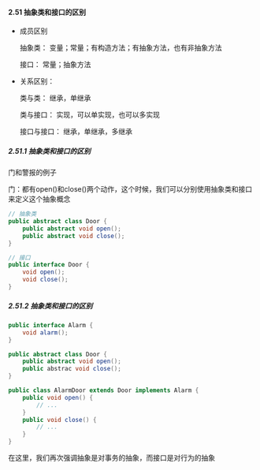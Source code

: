 #### 2.51 抽象类和接口的区别

- 成员区别

  抽象类：			变量；常量；有构造方法；有抽象方法，也有非抽象方法

  接口：				常量；抽象方法

- 关系区别：

  类与类：			继承，单继承

  类与接口：		实现，可以单实现，也可以多实现

  接口与接口：	继承，单继承，多继承

##### 2.51.1 抽象类和接口的区别

门和警报的例子

门：都有open()和close()两个动作，这个时候，我们可以分别使用抽象类和接口来定义这个抽象概念

```java
// 抽象类
public abstract class Door {
    public abstract void open();
    public abstract void close();
}
```

```java
// 接口
public interface Door {
    void open();
    void close();
}
```

##### 2.51.2 抽象类和接口的区别

```java
public interface Alarm {
    void alarm();
}

public abstract class Door {
    public abstract void open();
    public abstrac void close();
}

public class AlarmDoor extends Door implements Alarm {
    public void open() {
        // ...
    }
    public void close() {
        // ...
    }
}
```

在这里，我们再次强调抽象是对事务的抽象，而接口是对行为的抽象




